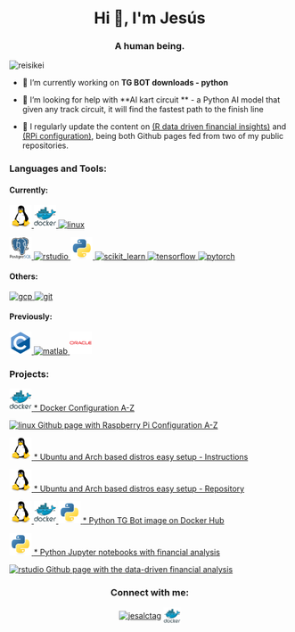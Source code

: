 <h1 align="center">Hi 👋, I'm Jesús</h1>
<h3 align="center">A human being.</h3>

<p align="left"> <img src="https://komarev.com/ghpvc/?username=reisikei&label=Profile%20views&color=0e75b6&style=flat" alt="reisikei" /> </p>

- 🔭 I’m currently working on **TG BOT downloads - python**

- 🤝 I’m looking for help with **AI kart circuit ** - a Python AI model that given any track circuit, it will find the fastest path to the finish line

- 📝 I regularly update the content on <a href="https://reisikei.github.io/Financial_analysis_R/">(R data driven financial insights)</a> and <a href="https://reisikei.github.io/RPi/">(RPi configuration)<a>, being both Github pages fed from two of my public repositories.


</p>

<h3 align="left">Languages and Tools:</h3>
<p align="left"> 
    
<h4 align="left">Currently:</h4>
<p align="left"> 

<p><a href="https://www.linux.org/" target="_blank"> <img src="https://raw.githubusercontent.com/devicons/devicon/master/icons/linux/linux-original.svg" alt="linux" width="40" height="40"/> </a>
<a href="https://www.docker.com/" target="_blank"> <img src="https://raw.githubusercontent.com/devicons/devicon/master/icons/docker/docker-original-wordmark.svg" alt="docker" width="40" height="40"/> </a>
<a href="https://www.raspberrypi.org/" target="_blank"> <img src="https://raw.githubusercontent.com/reisikei/reisikei/main/src/Raspberry_Pi_Logo.svg" alt="linux" width="30" height="30"/>
<p>
    

<p><a href="https://www.postgresql.org" target="_blank"> <img src="https://raw.githubusercontent.com/devicons/devicon/master/icons/postgresql/postgresql-original-wordmark.svg" alt="postgresql" width="40" height="40"/> </a>
<a href="https://www.rstudio.com/" target="_blank"> <img src="https://raw.githubusercontent.com/reisikei/reisikei/main/src/RStudio.svg" alt="rstudio" width="40" height="40"/> </a>
<a href="https://www.python.org" target="_blank"> <img src="https://raw.githubusercontent.com/devicons/devicon/master/icons/python/python-original.svg" alt="python" width="40" height="40"/> </a> 
<a href="https://scikit-learn.org/" target="_blank"> <img src="https://upload.wikimedia.org/wikipedia/commons/0/05/Scikit_learn_logo_small.svg" alt="scikit_learn" width="40" height="40"/> </a> 
<a href="https://www.tensorflow.org" target="_blank"> <img src="https://www.vectorlogo.zone/logos/tensorflow/tensorflow-icon.svg" alt="tensorflow" width="40" height="40"/> </a> 
<a href="https://pytorch.org/" target="_blank"> <img src="https://www.vectorlogo.zone/logos/pytorch/pytorch-icon.svg" alt="pytorch" width="40" height="40"/> </a> 

<h4 align="left">Others:</h4>
<p align="left"> 
   

<p><a href="https://cloud.google.com" target="_blank"> <img src="https://www.vectorlogo.zone/logos/google_cloud/google_cloud-icon.svg" alt="gcp" width="40" height="40"/> </a>
<a href="https://git-scm.com/" target="_blank"> <img src="https://www.vectorlogo.zone/logos/git-scm/git-scm-icon.svg" alt="git" width="40" height="40"/> </a> 

    
    
<h4 align="left">Previously:</h4>
<p align="left"> 
<p><a href="https://www.cprogramming.com/" target="_blank"> <img src="https://raw.githubusercontent.com/devicons/devicon/master/icons/c/c-original.svg" alt="c" width="40" height="40"/> </a>
<a href="https://www.mathworks.com/" target="_blank"> <img src="https://upload.wikimedia.org/wikipedia/commons/2/21/Matlab_Logo.png" alt="matlab" width="40" height="40"/> </a> 
<a href="https://www.oracle.com/" target="_blank"> <img src="https://raw.githubusercontent.com/devicons/devicon/master/icons/oracle/oracle-original.svg" alt="oracle" width="40" height="40"/> </a>     
    

<h3 align="left">Projects:</h3>
<p align="left"> 

    
<p><a href="https://www.docker.com/" target="_blank"> <img src="https://raw.githubusercontent.com/devicons/devicon/master/icons/docker/docker-original-wordmark.svg" alt="docker" width="40" height="40"/> </a>
<a href="https://github.com/reisikei/docker">* Docker Configuration A-Z</a>
</p>

<p><a href="https://www.raspberrypi.org/" target="_blank"> <img src="https://raw.githubusercontent.com/reisikei/reisikei/main/src/Raspberry_Pi_Logo.svg" alt="linux" width="30" height="30"/> </a>
<a href="https://reisikei.github.io/RPi/"> Github page with Raspberry Pi Configuration A-Z</a>
</p>

<p><a href="https://www.linux.org/" target="_blank"> <img src="https://raw.githubusercontent.com/devicons/devicon/master/icons/linux/linux-original.svg" alt="linux" width="40" height="40"/> </a>
<a href="https://reisikei.github.io/Linux">* Ubuntu and Arch based distros easy setup - Instructions</a></p>

<p><a href="https://www.linux.org/" target="_blank"> <img src="https://raw.githubusercontent.com/devicons/devicon/master/icons/linux/linux-original.svg" alt="linux" width="40" height="40"/> </a>
<a href="https://github.com/reisikei/Linux">* Ubuntu and Arch based distros easy setup - Repository</a></p>

<p><a href="https://www.linux.org/" target="_blank"> <img src="https://raw.githubusercontent.com/devicons/devicon/master/icons/linux/linux-original.svg" alt="linux" width="40" height="40"/> </a>
<a href="https://www.docker.com/" target="_blank"> <img src="https://raw.githubusercontent.com/devicons/devicon/master/icons/docker/docker-original-wordmark.svg" alt="docker" width="40" height="40"/> </a>
<a href="https://www.python.org" target="_blank"> <img src="https://raw.githubusercontent.com/devicons/devicon/master/icons/python/python-original.svg" alt="python" width="40" height="40"/> </a>
<a href="https://hub.docker.com/u/reisikei">* Python TG Bot image on Docker Hub</a>
    
</p><a href="https://www.python.org" target="_blank"> <img src="https://raw.githubusercontent.com/devicons/devicon/master/icons/python/python-original.svg" alt="python" width="40" height="40"/> </a>
<a href="https://github.com/reisikei/Financial_analysis_python">* Python Jupyter notebooks with financial analysis</a>
    
    
    
    
</p><a href="https://www.rstudio.com/" target="_blank"> <img src="https://raw.githubusercontent.com/reisikei/reisikei/main/src/RStudio.svg" alt="rstudio" width="40" height="40"/> </a>
<a href="https://reisikei.github.io/Financial_analysis_R/"> Github page with the data-driven financial analysis</a>
 
 
 
 
<h3 align="center">Connect with me:</h3>
<p align="center">
<a href="https://linkedin.com/in/jesalctag" target="blank"><img align="center" src="https://raw.githubusercontent.com/rahuldkjain/github-profile-readme-generator/master/src/images/icons/Social/linked-in-alt.svg" alt="jesalctag" height="30" width="40" /></a> 
<a href="https://hub.docker.com/u/reisikei/" target="_blank"><img align="center" src="https://raw.githubusercontent.com/devicons/devicon/master/icons/docker/docker-original-wordmark.svg" alt="docker" width="30" height="30"/> </a>

